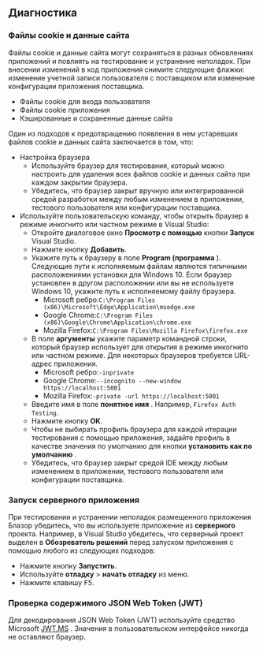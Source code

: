## <a name="troubleshoot"></a>Диагностика

### <a name="cookies-and-site-data"></a>Файлы cookie и данные сайта

Файлы cookie и данные сайта могут сохраняться в разных обновлениях приложений и повлиять на тестирование и устранение неполадок. При внесении изменений в код приложения снимите следующие флажки: изменение учетной записи пользователя с поставщиком или изменение конфигурации приложения поставщика.

* Файлы cookie для входа пользователя
* Файлы cookie приложения
* Кэшированные и сохраненные данные сайта

Один из подходов к предотвращению появления в нем устаревших файлов cookie и данных сайта заключается в том, что:

* Настройка браузера
  * Используйте браузер для тестирования, который можно настроить для удаления всех файлов cookie и данных сайта при каждом закрытии браузера.
  * Убедитесь, что браузер закрыт вручную или интегрированной средой разработки между любым изменением в приложении, тестового пользователя или конфигурации поставщика.
* Используйте пользовательскую команду, чтобы открыть браузер в режиме инкогнито или частном режиме в Visual Studio:
  * Откройте диалоговое окно **Просмотр с помощью** кнопки **Запуск** Visual Studio.
  * Нажмите кнопку **Добавить**.
  * Укажите путь к браузеру в поле **Program (программа** ). Следующие пути к исполняемым файлам являются типичными расположениями установки для Windows 10. Если браузер установлен в другом расположении или вы не используете Windows 10, укажите путь к исполняемому файлу браузера.
    * Microsoft ребро:`C:\Program Files (x86)\Microsoft\Edge\Application\msedge.exe`
    * Google Chrome:`C:\Program Files (x86)\Google\Chrome\Application\chrome.exe`
    * Mozilla Firefox:`C:\Program Files\Mozilla Firefox\firefox.exe`
  * В поле **аргументы** укажите параметр командной строки, который браузер использует для открытия в режиме инкогнито или частном режиме. Для некоторых браузеров требуется URL-адрес приложения.
    * Microsoft ребро:`-inprivate`
    * Google Chrome:`--incognito --new-window https://localhost:5001`
    * Mozilla Firefox:`-private -url https://localhost:5001`
  * Введите имя в поле **понятное имя** . Например, `Firefox Auth Testing`.
  * Нажмите кнопку **OK**.
  * Чтобы не выбирать профиль браузера для каждой итерации тестирования с помощью приложения, задайте профиль в качестве значения по умолчанию для кнопки **установить как по умолчанию** .
  * Убедитесь, что браузер закрыт средой IDE между любым изменением в приложении, тестового пользователя или конфигурации поставщика.

### <a name="run-the-server-app"></a>Запуск серверного приложения

При тестировании и устранении неполадок размещенного приложения Блазор убедитесь, что вы используете приложение из **серверного** проекта. Например, в Visual Studio убедитесь, что серверный проект выделен в **Обозреватель решений** перед запуском приложения с помощью любого из следующих подходов:

* Нажмите кнопку **Запустить**.
* Используйте **отладку**  >  **начать отладку** из меню.
* Нажмите клавишу <kbd>F5</kbd>.

### <a name="inspect-the-content-of-a-json-web-token-jwt"></a>Проверка содержимого JSON Web Token (JWT)

Для декодирования JSON Web Token (JWT) используйте средство Microsoft [JWT.MS](https://jwt.ms/) . Значения в пользовательском интерфейсе никогда не оставляют браузер.
